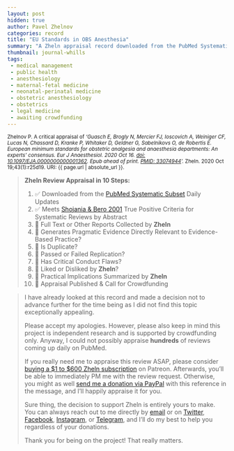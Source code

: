 ```yaml
---
layout: post
hidden: true
author: Pavel Zhelnov
categories: record
title: "EU Standards in OBS Anesthesia"
summary: "A Zheln appraisal record downloaded from the PubMed Systematic Subset daily updates."
thumbnail: journal-whills
tags:
 - medical management
 - public health
 - anesthesiology
 - maternal-fetal medicine
 - neonatal-perinatal medicine
 - obstetric anesthesiology
 - obstetrics
 - legal medicine
 - awaiting crowdfunding
---
```


<small id="citation">Zhelnov P. A critical appraisal of _‘Guasch E, Brogly N, Mercier FJ, Ioscovich A, Weiniger CF, Lucas N, Chassard D, Kranke P, Whitaker D, Geldner G, Sabelnikovs O, de Robertis E. European minimum standards for obstetric analgesia and anaesthesia departments: An experts' consensus. Eur J Anaesthesiol. 2020 Oct 16. [doi: 10.1097/EJA.0000000000001362](https://doi.org/10.1097/EJA.0000000000001362). Epub ahead of print. [PMID: 33074944](https://pubmed.gov/33074944)’._ Zheln. 2020 Oct 19;43(1):r25d19. URI: {{ page.url | absolute_url }}.</small>

> **Zheln Review Appraisal in 10 Steps:**
>
> 1. ✅ Downloaded from the [PubMed Systematic Subset](https://github.com/p1m-ortho/qs-global-ortho-search-queries/blob/global-sr-query/README.md) Daily Updates
> 2. ✅ Meets [Shojania & Bero 2001](https://www.researchgate.net/publication/11820967_Taking_Advantage_of_the_Explosion_of_Systematic_Reviews_An_Efficient_MEDLINE_Search_Strategy) True Positive Criteria for Systematic Reviews by Abstract
> 3. 🔄 Full Text or Other Reports Collected by **Zheln**
> 4. 🔄 Generates Pragmatic Evidence Directly Relevant to Evidence-Based Practice?
> 5. 🔄 Is Duplicate?
> 6. 🔄 Passed or Failed Replication?
> 7. 🔄 Has Critical Conduct Flaws?
> 8. 🔄 Liked or Disliked by **Zheln**?
> 9. 🔄 Practical Implications Summarized by **Zheln**
> 10. 🔄 Appraisal Published & Call for Crowdfunding

> I have already looked at this record and made a decision not to advance further for the time being as I did not find this topic exceptionally appealing.
>
> Please accept my apologies. However, please also keep in mind this project is independent research and is supported by crowdfunding only. Anyway, I could not possibly appraise **hundreds** of reviews coming up daily on PubMed.
> 
> If you really need me to appraise this review ASAP, please consider [buying a $1 to $600 Zheln subscription](https://patreon.com/zheln) on Patreon. Afterwards, you’ll be able to immediately PM me with the review request. Otherwise, you might as well [send me a donation via PayPal](https://paypal.me/pjelnov) with this reference in the message, and I’ll happily appraise it for you.
> 
> Sure thing, the decision to support Zheln is entirely yours to make. You can always reach out to me directly by [email](mailto:pavel@zheln.com) or on [Twitter](https://twitter.com/drzhelnov), [Facebook](https://facebook.com/drzhelnov), [Instagram](https://instagram.com/igzheln), or [Telegram](https://t.me/drzhelnov), and I’ll do my best to help you regardless of your donations.
> 
> Thank you for being on the project! That really matters.
